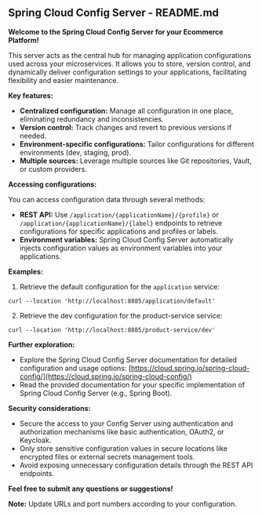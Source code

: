 ## Spring Cloud Config Server - README.md

**Welcome to the Spring Cloud Config Server for your Ecommerce Platform!**

This server acts as the central hub for managing application configurations used across your microservices. It allows you to store, version control, and dynamically deliver configuration settings to your applications, facilitating flexibility and easier maintenance.

**Key features:**

* **Centralized configuration:** Manage all configuration in one place, eliminating redundancy and inconsistencies.
* **Version control:** Track changes and revert to previous versions if needed.
* **Environment-specific configurations:** Tailor configurations for different environments (dev, staging, prod).
* **Multiple sources:** Leverage multiple sources like Git repositories, Vault, or custom providers.

**Accessing configurations:**

You can access configuration data through several methods:

* **REST API:** Use `/application/{applicationName}/{profile}` or `/application/{applicationName}/{label}` endpoints to retrieve configurations for specific applications and profiles or labels.
* **Environment variables:** Spring Cloud Config Server automatically injects configuration values as environment variables into your applications.

**Examples:**

1. Retrieve the default configuration for the `application` service:

```
curl --location 'http://localhost:8885/application/default'
```

2. Retrieve the dev configuration for the product-service service:

```
curl --location 'http://localhost:8885/product-service/dev'
```


**Further exploration:**

* Explore the Spring Cloud Config Server documentation for detailed configuration and usage options: [https://cloud.spring.io/spring-cloud-config/](https://cloud.spring.io/spring-cloud-config/)
* Read the provided documentation for your specific implementation of Spring Cloud Config Server (e.g., Spring Boot).

**Security considerations:**

* Secure the access to your Config Server using authentication and authorization mechanisms like basic authentication, OAuth2, or Keycloak.
* Only store sensitive configuration values in secure locations like encrypted files or external secrets management tools.
* Avoid exposing unnecessary configuration details through the REST API endpoints.

**Feel free to submit any questions or suggestions!**

**Note:** Update URLs and port numbers according to your configuration.






